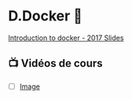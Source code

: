 # D.Docker :whale:


[Introduction to docker - 2017 Slides](https://www.slideshare.net/Docker/introduction-to-docker-2017)


## :tv: Vidéos de cours

- [ ] [Image](https://www.linkedin.com/learning/decouvrir-docker/comprendre-les-couches-d-une-image?u=56968449)
